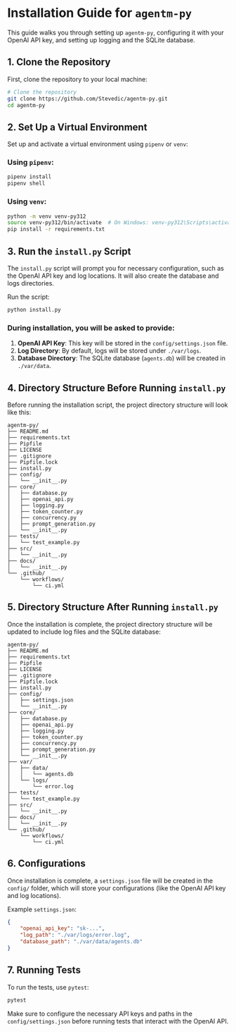 # Installation Guide for `agentm-py`

This guide walks you through setting up `agentm-py`, configuring it with your OpenAI API key, and setting up logging and the SQLite database.

## 1. Clone the Repository
First, clone the repository to your local machine:

```bash
# Clone the repository
git clone https://github.com/Stevedic/agentm-py.git
cd agentm-py
```

## 2. Set Up a Virtual Environment
Set up and activate a virtual environment using `pipenv` or `venv`:

### Using `pipenv`:
```bash
pipenv install
pipenv shell
```

### Using `venv`:
```bash
python -m venv venv-py312
source venv-py312/bin/activate  # On Windows: venv-py312\Scripts\activate
pip install -r requirements.txt
```

## 3. Run the `install.py` Script
The `install.py` script will prompt you for necessary configuration, such as the OpenAI API key and log locations. It will also create the database and logs directories.

Run the script:

```bash
python install.py
```

### During installation, you will be asked to provide:
1. **OpenAI API Key**: This key will be stored in the `config/settings.json` file.
2. **Log Directory**: By default, logs will be stored under `./var/logs`.
3. **Database Directory**: The SQLite database (`agents.db`) will be created in `./var/data`.

## 4. Directory Structure Before Running `install.py`

Before running the installation script, the project directory structure will look like this:

```
agentm-py/
├── README.md
├── requirements.txt
├── Pipfile
├── LICENSE
├── .gitignore
├── Pipfile.lock
├── install.py
├── config/
│   └── __init__.py
├── core/
│   ├── database.py
│   ├── openai_api.py
│   ├── logging.py
│   ├── token_counter.py
│   ├── concurrency.py
│   ├── prompt_generation.py
│   └── __init__.py
├── tests/
│   └── test_example.py
├── src/
│   └── __init__.py
├── docs/
│   └── __init__.py
└── .github/
    └── workflows/
        └── ci.yml
```

## 5. Directory Structure After Running `install.py`

Once the installation is complete, the project directory structure will be updated to include log files and the SQLite database:

```
agentm-py/
├── README.md
├── requirements.txt
├── Pipfile
├── LICENSE
├── .gitignore
├── Pipfile.lock
├── install.py
├── config/
│   ├── settings.json
│   └── __init__.py
├── core/
│   ├── database.py
│   ├── openai_api.py
│   ├── logging.py
│   ├── token_counter.py
│   ├── concurrency.py
│   ├── prompt_generation.py
│   └── __init__.py
├── var/
│   ├── data/
│   │   └── agents.db
│   └── logs/
│       └── error.log
├── tests/
│   └── test_example.py
├── src/
│   └── __init__.py
├── docs/
│   └── __init__.py
└── .github/
    └── workflows/
        └── ci.yml
```

## 6. Configurations
Once installation is complete, a `settings.json` file will be created in the `config/` folder, which will store your configurations (like the OpenAI API key and log locations).

Example `settings.json`:
```json
{
    "openai_api_key": "sk-...",
    "log_path": "./var/logs/error.log",
    "database_path": "./var/data/agents.db"
}
```

## 7. Running Tests
To run the tests, use `pytest`:

```bash
pytest
```

Make sure to configure the necessary API keys and paths in the `config/settings.json` before running tests that interact with the OpenAI API.
